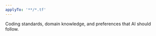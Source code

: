 ```yaml
---
applyTo: '**/*.tf'
--- 
```

Coding standards, domain knowledge, and preferences that AI should follow.

